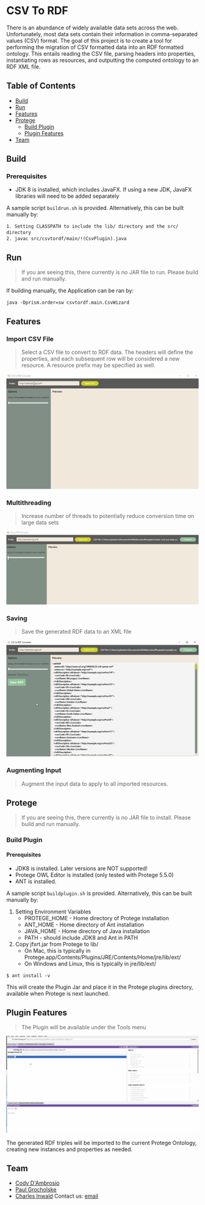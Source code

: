 # CSV To RDF
There is an abundance of widely available data sets across the web. Unfortunately, most data sets contain their information in comma-separated values (CSV) format. The goal of this project is to create a tool for performing the migration of CSV formatted data into an RDF formatted ontology. This entails reading the CSV file, parsing headers into properties, instantiating rows as resources, and outputting the computed ontology to an RDF XML file.

## Table of Contents

- [Build](#build)
- [Run](#run)
- [Features](#features)
- [Protege](#protege)
  - [Build Plugin](#buildplugin)
  - [Plugin Features](#pluginfeatures)
- [Team](#team)

## Build <a name="build"></a>
### Prerequisites
- JDK 8 is installed, which includes JavaFX. If using a new JDK, JavaFX libraries will need to be added separately 

A sample script `buildrun.sh` is provided. Alternatively, this can be built manually by:
```
1. Setting CLASSPATH to include the lib/ directory and the src/ directory
2. javac src/csvtordf/main/!(CsvPlugin).java
```

## Run <a name="run"></a>
> If you are seeing this, there currently is no JAR file to run. Please build and run manually.

If building manually, the Application can be ran by:
```
java -Dprism.order=sw csvtordf.main.CsvWizard
```

## Features <a name="features"></a>
### Import CSV File
> Select a CSV file to convert to RDF data. The headers will define the properties, and each subsequent row will be considered a new resource. A resource prefix may be specified as well.

![Import GIF](images/import.gif)

### Multithreading
> Increase number of threads to potentially reduce conversion time on large data sets

![MultiThreading GIF](images/multithreading.gif)

### Saving
> Save the generated RDF data to an XML file

![Saving GIF](images/saving.gif)

### Augmenting Input
> Augment the input data to apply to all imported resources.

## Protege <a name="protege"></a>
> If you are seeing this, there currently is no JAR file to install. Please build and run manually.

### Build Plugin <a name="buildplugin"></a>
#### Prerequisites
- JDK8 is installed. Later versions are NOT supported!
- Protege OWL Editor is installed (only tested with Protege 5.5.0)
- ANT is installed.

A sample script `buildplugin.sh` is provided. Alternatively, this can be built manually by:
1. Setting Environment Variables
    - PROTEGE_HOME - Home directory of Protege installation
    - ANT_HOME - Home directory of Ant installation
    - JAVA_HOME - Home directory of Java installation
    - PATH - should include JDK8 and Ant in PATH
2. Copy jfxrt.jar from Protege to lib/
    - On Mac, this is typically in Protege.app/Contents/Plugins/JRE/Contents/Home/jre/lib/ext/
    - On Windows and Linux, this is typically in jre/lib/ext/
```
$ ant install -v
```

This will create the Plugin Jar and place it in the Protege plugins directory, available
when Protege is next launched.

## Plugin Features <a name="pluginfeatures"></a>
> The Plugin will be available under the Tools menu

![Tools GIF](images/tools.gif)

The generated RDF triples will be imported to the current Protege Ontology, creating new instances and properties as needed.

## Team <a name="team"></a>
- [Cody D'Ambrosio](https://github.com/cjd218)
- [Paul Grocholske](https://github.com/PGrocholske)
- [Charles Inwald](https://github.com/charlesinwald)
Contact us: [email](mailto:cjd218@lehigh.edu,pag314@lehigh.edu,cci219@lehigh.edu?subject=[GitHub]%20CSVToRDF)
